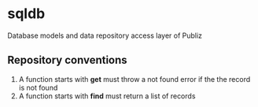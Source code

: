 # sqldb

Database models and data repository access layer of Publiz

## Repository conventions

1. A function starts with **get** must throw a not found error if the the record is not found
2. A function starts with **find** must return a list of records
